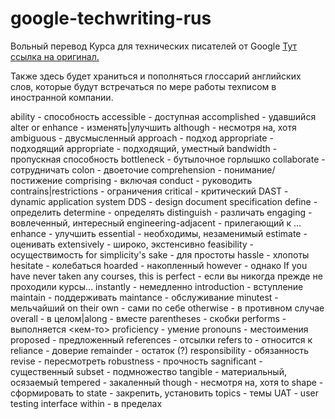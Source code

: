 # google-techwriting-rus
Вольный перевод Курса для технических писателей от Google 
[Тут ссылка на оригинал.](https://www.google.com/url?sa=t&rct=j&q=&esrc=s&source=web&cd=&ved=2ahUKEwjq0aGMzZn4AhXph_0HHcvWCnkQFnoECAcQAQ&url=https%3A%2F%2Fdevelopers.google.com%2Ftech-writing&usg=AOvVaw1MuqF__vFEE8W6XQRexhLL)

Также здесь будет храниться и пополняться глоссарий английских слов, которые будут встречаться по мере работы техписом в иностранной компании. 

ability - способность
accessible - доступная
accomplished - удавшийся
alter or enhance - изменять|улучшить
although - несмотря на, хотя
ambiguous - двусмысленный
approach - подход
appropriate - подходящий
appropriate - подходящий, уместный
bandwidth - пропускная способность
bottleneck - бутылочное горлышко
collaborate - сотрудничать
colon - двоеточие
comprehension - понимание/постижение
comprising - включая
conduct - руководить
contrains|restrictions - ограничения
critical - критический
DAST - dynamic application system
DDS - design document specification
define - определить
determine - определять
distinguish - различать
engaging - вовлеченный, интересный
engineering-adjacent - прилегающий к ...
enhance - улучшить
essential - необходимы, незаменимый
estimate - оценивать
extensively - широко, экстенсивно
feasibility - осуществимость
for simplicity's sake - для простоты
hassle - хлопоты
hesitate - колебаться
hoarded - накопленный
however - однако
If you have never taken any courses, this is perfect - если вы никогда прежде не проходили курсы...
instantly - немедленно
introduction - вступление
maintain - поддерживать
maintance - обслуживание
minutest - мельчайший
on their own - сами по себе
otherwise - в противном случае
overall - в целом|along - вместе
parentheses - скобки
performs - выполняется <кем-то>
proficiency - умение
pronouns - местоимения
proposed - предложенный
references - отсылки
refers to - относится к 
reliance - доверие
remainder - остаток (?)
responsibility - обязанность
revise - пересмотреть
robustness - прочность
sagnificant - существенный
subset - подмножество
tangible - материальный, осязаемый
tempered - закаленный
though - несмотря на, хотя
to shape - сформировать
to state - закрепить, установить
topics - темы
UAT - user testing interface
within - в пределах

